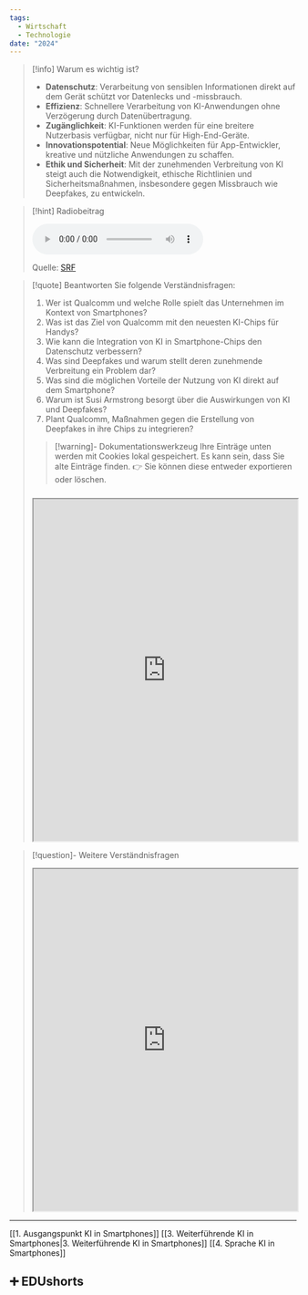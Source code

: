 ```yaml
---
tags:
  - Wirtschaft
  - Technologie
date: "2024"
---
```

>[!info] Warum es wichtig ist?
>- **Datenschutz**: Verarbeitung von sensiblen Informationen direkt auf dem Gerät schützt vor Datenlecks und -missbrauch.
>- **Effizienz**: Schnellere Verarbeitung von KI-Anwendungen ohne Verzögerung durch Datenübertragung.
>- **Zugänglichkeit**: KI-Funktionen werden für eine breitere Nutzerbasis verfügbar, nicht nur für High-End-Geräte.
>- **Innovationspotential**: Neue Möglichkeiten für App-Entwickler, kreative und nützliche Anwendungen zu schaffen.
>- **Ethik und Sicherheit**: Mit der zunehmenden Verbreitung von KI steigt auch die Notwendigkeit, ethische Richtlinien und Sicherheitsmaßnahmen, insbesondere gegen Missbrauch wie Deepfakes, zu entwickeln.

>[!hint] Radiobeitrag
>
><audio controls><source src="https://srfaudio-a.akamaihd.net/delivery/world/926b9aa8-6015-4fa7-bbbd-0810168683a2.mp3"></audio>
>
>Quelle: [SRF](https://www.srf.ch/play/radio/redirect/detail/b78b4ae3-cd59-403c-b899-398a595dfc75)

>[!quote] Beantworten Sie folgende Verständnisfragen:
>1. Wer ist Qualcomm und welche Rolle spielt das Unternehmen im Kontext von Smartphones?
>2. Was ist das Ziel von Qualcomm mit den neuesten KI-Chips für Handys?
>3. Wie kann die Integration von KI in Smartphone-Chips den Datenschutz verbessern?
>4. Was sind Deepfakes und warum stellt deren zunehmende Verbreitung ein Problem dar?
>5. Was sind die möglichen Vorteile der Nutzung von KI direkt auf dem Smartphone?
>6. Warum ist Susi Armstrong besorgt über die Auswirkungen von KI und Deepfakes?
>7. Plant Qualcomm, Maßnahmen gegen die Erstellung von Deepfakes in ihre Chips zu integrieren?
>
>>[!warning]- Dokumentationswerkzeug 
>Ihre Einträge unten werden mit Cookies lokal gespeichert. Es kann sein, dass Sie alte Einträge finden. 
>👉 Sie können diese entweder exportieren oder löschen.
>#####
><iframe width="100%" height="600" src="https://app.Lumi.education/run/dw_E7K" allowfullscreen allow="geolocation *; autoplay; encrypted-media"></iframe>


>[!question]- Weitere Verständnisfragen
><iframe width="100%" height="600" src="https://app.Lumi.education/run/XOHSIy" allowfullscreen allow="geolocation *; autoplay; encrypted-media"></iframe>

---
[[1. Ausgangspunkt KI in Smartphones]]
[[3. Weiterführende KI in Smartphones|3. Weiterführende KI in Smartphones]]
[[4. Sprache KI in Smartphones]]

## ➕ EDUshorts
